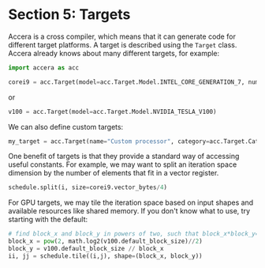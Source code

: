 [//]: # (Project: Accera)
[//]: # (Version: 1.2.0)

# Section 5: Targets
Accera is a cross compiler, which means that it can generate code for different target platforms. A target is described using the `Target` class. Accera already knows about many different targets, for example:
```python
import accera as acc

corei9 = acc.Target(model=acc.Target.Model.INTEL_CORE_GENERATION_7, num_threads=44)
```
or
```python
v100 = acc.Target(model=acc.Target.Model.NVIDIA_TESLA_V100)
```

We can also define custom targets:
```python
my_target = acc.Target(name="Custom processor", category=acc.Target.Category.CPU, architecture=acc.Target.Architecture.X86_64, family="Broadwell", extensions=["MMX", "SSE", "SSE2", "SSE3", "SSSE3", "SSE4", "SSE4.1", "SSE4.2", "AVX", "AVX2", "FMA3"], num_cores=22, num_threads=44, frequency_GHz=3.2, turbo_frequency_GHz=3.8, cache_sizes=[32, 256, 56320], cache_lines=[64, 64, 64])
```

One benefit of targets is that they provide a standard way of accessing useful constants. For example, we may want to split an iteration space dimension by the number of elements that fit in a vector register.
```python
schedule.split(i, size=corei9.vector_bytes/4)
```
For GPU targets, we may tile the iteration space based on input shapes and available resources like shared memory. If you don't know what to use, try starting with the default:
```python
# find block_x and block_y in powers of two, such that block_x*block_y=v100.default_block_size.
block_x = pow(2, math.log2(v100.default_block_size)//2)
block_y = v100.default_block_size // block_x
ii, jj = schedule.tile((i,j), shape=(block_x, block_y))
```

<div style="page-break-after: always;"></div>
